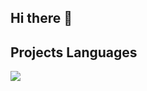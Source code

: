 ## Hi there 👋

## Projects Languages
<img src="https://github-readme-stats.vercel.app/api/top-langs/?username=mohammadreza1rhn&hide_progress=true&theme=dark"/>

